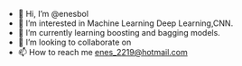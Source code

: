 - 👋 Hi, I’m @enesbol
- 👀 I’m interested in Machine Learning Deep Learning,CNN.
- 🌱 I’m currently learning boosting and bagging models.
- 💞️ I’m looking to collaborate on
- 📫 How to reach me  enes_2219@hotmail.com

<!---
enesbol/enesbol is a ✨ special ✨ repository because its `README.md` (this file) appears on your GitHub profile.
You can click the Preview link to take a look at your changes.
--->
